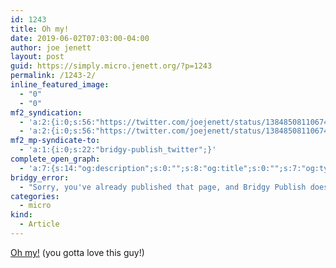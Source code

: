 ```yaml
---
id: 1243
title: Oh my!
date: 2019-06-02T07:03:00-04:00
author: joe jenett
layout: post
guid: https://simply.micro.jenett.org/?p=1243
permalink: /1243-2/
inline_featured_image:
  - "0"
  - "0"
mf2_syndication:
  - 'a:2:{i:0;s:56:"https://twitter.com/joejenett/status/1384850811067449345";i:1;s:56:"https://twitter.com/joejenett/status/1135139761138655232";}'
  - 'a:2:{i:0;s:56:"https://twitter.com/joejenett/status/1384850811067449345";i:1;s:56:"https://twitter.com/joejenett/status/1135139761138655232";}'
mf2_mp-syndicate-to:
  - 'a:1:{i:0;s:22:"bridgy-publish_twitter";}'
complete_open_graph:
  - 'a:7:{s:14:"og:description";s:0:"";s:8:"og:title";s:0:"";s:7:"og:type";s:0:"";s:12:"twitter:card";s:7:"summary";s:15:"twitter:creator";s:0:"";s:19:"twitter:description";s:0:"";s:8:"og:image";s:0:"";}'
bridgy_error:
  - "Sorry, you've already published that page, and Bridgy Publish doesn't support updating existing posts. Details: https://github.com/snarfed/bridgy/issues/84"
categories:
  - micro
kind:
  - Article
---
```

[Oh my!](https://www.kickscondor.com/fraidycat-(prototype-vid)/ "Fraidycat (Prototype Vid)") (you gotta love this guy!)